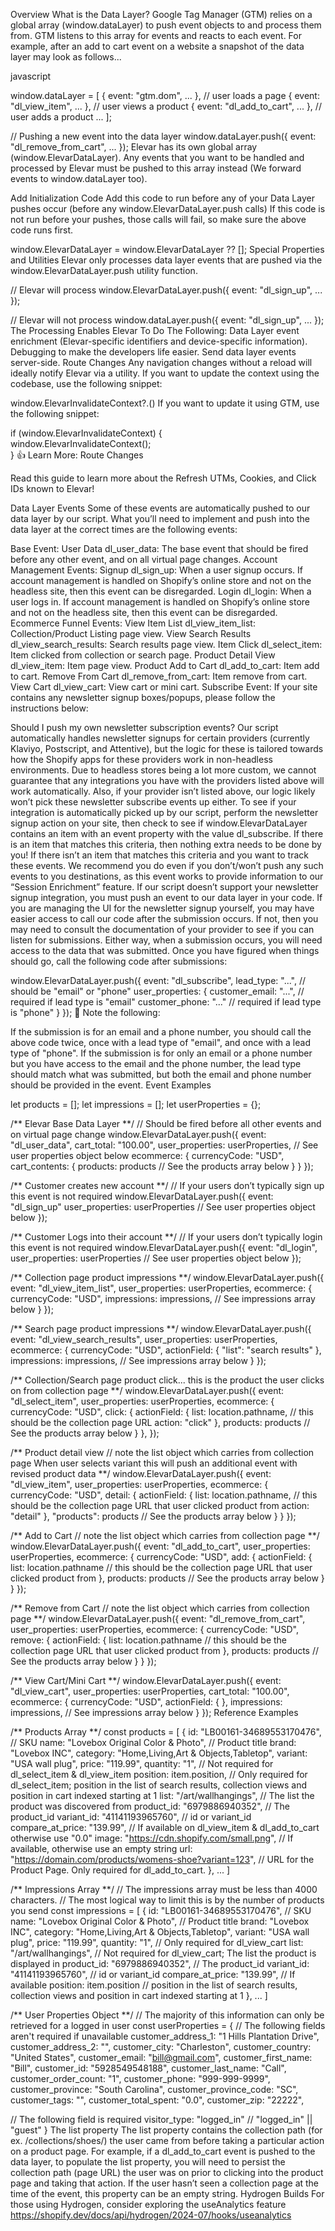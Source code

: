 
Overview
What is the Data Layer?
Google Tag Manager (GTM) relies on a global array (window.dataLayer) to push event objects to and process them from. GTM listens to this array for events and reacts to each event. For example, after an add to cart event on a website a snapshot of the data layer may look as follows...

javascript

window.dataLayer = [
	{ event: "gtm.dom", ... }, // user loads a page
	{ event: "dl_view_item",  ... }, // user views a product
	{ event: "dl_add_to_cart",  ... }, //	user adds a product
  ...
];

// Pushing a new event into the data layer
window.dataLayer.push({ event: "dl_remove_from_cart", ... });
Elevar has its own global array (window.ElevarDataLayer). Any events that you want to be handled and processed by Elevar must be pushed to this array instead (We forward events to window.dataLayer too).

Add Initialization Code
Add this code to run before any of your Data Layer pushes occur (before any window.ElevarDataLayer.push calls)
If this code is not run before your pushes, those calls will fail, so make sure the above code runs first.

 window.ElevarDataLayer = window.ElevarDataLayer ?? [];
Special Properties and Utilities
Elevar only processes data layer events that are pushed via the window.ElevarDataLayer.push utility function.


// Elevar will process
window.ElevarDataLayer.push({ event: "dl_sign_up",  ... });

// Elevar will not process
window.dataLayer.push({ event: "dl_sign_up", ... });
The Processing Enables Elevar To Do The Following:
Data Layer event enrichment (Elevar-specific identifiers and device-specific information).
Debugging to make the developers life easier.
Send data layer events server-side.
Route Changes
Any navigation changes without a reload will ideally notify Elevar via a utility.
If you want to update the context using the codebase, use the following snippet:

window.ElevarInvalidateContext?.()
If you want to update it using GTM, use the following snippet:

if (window.ElevarInvalidateContext) {  
window.ElevarInvalidateContext();  
}
👍
Learn More: Route Changes

Read this guide to learn more about the Refresh UTMs, Cookies, and Click IDs known to Elevar!

Data Layer Events
Some of these events are automatically pushed to our data layer by our script. What you’ll need to implement and push into the data layer at the correct times are the following events:

Base Event:
User Data dl_user_data: The base event that should be fired before any other event, and on all virtual page changes.
Account Management Events:
Signup dl_sign_up: When a user signup occurs. If account management is handled on Shopify’s online store and not on the headless site, then this event can be disregarded.
Login dl_login: When a user logs in. If account management is handled on Shopify’s online store and not on the headless site, then this event can be disregarded.
Ecommerce Funnel Events:
View Item List dl_view_item_list: Collection/Product Listing page view.
View Search Results dl_view_search_results: Search results page view.
Item Click dl_select_item: Item clicked from collection or search page.
Product Detail View dl_view_item: Item page view.
Product Add to Cart dl_add_to_cart: Item add to cart.
Remove From Cart dl_remove_from_cart: Item remove from cart.
View Cart dl_view_cart: View cart or mini cart.
Subscribe Event:
If your site contains any newsletter signup boxes/popups, please follow the instructions below:

Should I push my own newsletter subscription events?
Our script automatically handles newsletter signups for certain providers (currently Klaviyo, Postscript, and Attentive), but the logic for these is tailored towards how the Shopify apps for these providers work in non-headless environments. Due to headless stores being a lot more custom, we cannot guarantee that any integrations you have with the providers listed above will work automatically. Also, if your provider isn’t listed above, our logic likely won’t pick these newsletter subscribe events up either.
To see if your integration is automatically picked up by our script, perform the newsletter signup action on your site, then check to see if window.ElevarDataLayer contains an item with an event property with the value dl_subscribe. If there is an item that matches this criteria, then nothing extra needs to be done by you! If there isn’t an item that matches this criteria and you want to track these events. We recommend you do even if you don’t/won’t push any such events to you destinations, as this event works to provide information to our “Session Enrichment” feature.
If our script doesn’t support your newsletter signup integration, you must push an event to our data layer in your code. If you are managing the UI for the newsletter signup yourself, you may have easier access to call our code after the submission occurs. If not, then you may need to consult the documentation of your provider to see if you can listen for submissions. Either way, when a submission occurs, you will need access to the data that was submitted.
Once you have figured when things should go, call the following code after submissions:


window.ElevarDataLayer.push({
  event: "dl_subscribe",
  lead_type: "...", // should be "email" or "phone"
  user_properties: {
    customer_email: "...", // required if lead type is "email"
    customer_phone: "..." // required if lead type is "phone"
  }
});
📘
Note the following:

If the submission is for an email and a phone number, you should call the above code twice, once with a lead type of "email", and once with a lead type of "phone".
If the submission is for only an email or a phone number but you have access to the email and the phone number, the lead type should match what was submitted, but both the email and phone number should be provided in the event.
Event Examples

let products = [];
let impressions = [];
let userProperties = {};

/** Elevar Base Data Layer **/
// Should be fired before all other events and on virtual page change
window.ElevarDataLayer.push({
	event: "dl_user_data",
	cart_total: "100.00",
	user_properties: userProperties, // See user properties object below
	ecommerce: {
		currencyCode: "USD",
		cart_contents: {
			products: products // See the products array below
		}
	}
});


/** Customer creates new account **/
// If your users don’t typically sign up this event is not required
window.ElevarDataLayer.push({
	event: "dl_sign_up"
	user_properties: userProperties // See user properties object below
});

/** Customer Logs into their account **/ // If your users don’t typically login this event is not required
window.ElevarDataLayer.push({
	event: "dl_login",
	user_properties: userProperties // See user properties object below
});

/** Collection page product impressions **/
window.ElevarDataLayer.push({
	event: "dl_view_item_list",
	user_properties: userProperties,
	ecommerce: {
		currencyCode: "USD",
		impressions: impressions, // See impressions array below
	}
});

/** Search page product impressions  **/
window.ElevarDataLayer.push({
	event: "dl_view_search_results",
	user_properties: userProperties,
	ecommerce: {
		currencyCode: "USD",
		actionField: { 
			"list": "search results"
		},
		impressions: impressions, // See impressions array below
	}
});

/** Collection/Search page product click...
this is the product the user clicks on from collection page **/
window.ElevarDataLayer.push({
	event: "dl_select_item",
	user_properties: userProperties,
	ecommerce: {
		currencyCode: "USD",
		click: {
			actionField: {
				list: location.pathname, // this should be the collection page URL
				action: "click"
			},
			products: products // See the products array below
		}
	},
});

/** Product detail view // note the list object which carries from collection page
When user selects variant this will push an additional event with revised product data
**/
window.ElevarDataLayer.push({
	event: "dl_view_item",
	user_properties: userProperties,
	ecommerce: {
		currencyCode: "USD",
		detail: {
			actionField: {
				list: location.pathname, // this should be the collection page URL that user clicked product from
				action: "detail"
			},
			"products": products // See the products array below
		}
	}
});

/** Add to Cart // note the list object which carries from collection page **/
window.ElevarDataLayer.push({
	event: "dl_add_to_cart",
	user_properties: userProperties,
	ecommerce: {
		currencyCode: "USD",
		add: {
			actionField: {
				list: location.pathname // this should be the collection page URL that user clicked product from
			},
			products: products // See the products array below
		}
	}
});

/** Remove from Cart // note the list object which carries from collection page **/
window.ElevarDataLayer.push({
	event: "dl_remove_from_cart",
	user_properties: userProperties,
	ecommerce: {
		currencyCode: "USD",
		remove: {
			actionField: {
				list: location.pathname // this should be the collection page URL that user clicked product from
			},
			products: products // See the products array below
		}
	}
});

/** View Cart/Mini Cart **/
window.ElevarDataLayer.push({
	event: "dl_view_cart",
	user_properties: userProperties,
	cart_total: "100.00",
	ecommerce: {
		currencyCode: "USD",
		actionField: {
		},
		impressions: impressions, // See impressions array below
	}
});
Reference Examples

/** Products Array **/
const products = [
	{
		id: "LB00161-34689553170476", // SKU
    name: "Lovebox Original Color & Photo", // Product title
    brand: "Lovebox INC",
    category: "Home,Living,Art & Objects,Tabletop",
    variant: "USA wall plug",
    price: "119.99",
    quantity: "1", // Not required for dl_select_item & dl_view_item
		position: item.position, // Only required for dl_select_item; position in the list of search results, collection views and position in cart indexed starting at 1
    list: "/art/wallhangings", // The list the product was discovered from
    product_id: "6979886940352", // The product_id
    variant_id: "41141193965760", // id or variant_id
    compare_at_price: "139.99", // If available on dl_view_item & dl_add_to_cart otherwise use "0.0"
    image: "https://cdn.shopify.com/small.png", // If available, otherwise use an empty string
		url: "https://domain.com/products/womens-shoe?variant=123", // URL for the Product Page. Only required for dl_add_to_cart.
	},
  ...
]

/** Impressions Array **/
// The impressions array must be less than 4000 characters.
// The most logical way to limit this is by the number of products you send
const impressions = [
	{
		id: "LB00161-34689553170476", // SKU
    name: "Lovebox Original Color & Photo", // Product title
    brand: "Lovebox INC",
    category: "Home,Living,Art & Objects,Tabletop",
    variant: "USA wall plug",
    price: "119.99",
		quantity: "1", // Only required for dl_view_cart
    list: "/art/wallhangings", // Not required for dl_view_cart; The list the product is displayed in
    product_id: "6979886940352", // The product_id
    variant_id: "41141193965760", // id or variant_id
		compare_at_price: "139.99", // If available 
		position: item.position // position in the list of search results, collection views and position in cart indexed starting at 1
	},
  ...
]

/** User Properties Object **/
// The majority of this information can only be retrieved for a logged in user
const userProperties = {
	// The following fields aren't required if unavailable
  customer_address_1: "1 Hills Plantation Drive",
	customer_address_2: "",
	customer_city: "Charleston",
	customer_country: "United States",
	customer_email: "bill@gmail.com",
	customer_first_name: "Bill",
	customer_id: "5928549548188",
	customer_last_name: "Call",
	customer_order_count: "1",
	customer_phone: "999-999-9999",
	customer_province: "South Carolina",
	customer_province_code: "SC",
	customer_tags: "",
	customer_total_spent: "0.0",
	customer_zip: "22222",

  // The following field is required 
	visitor_type: "logged_in" // "logged_in" || "guest"
}
The list property
The list property contains the collection path (for ex. /collections/shoes/) the user came from before taking a particular action on a product page. For example, if a dl_add_to_cart event is pushed to the data layer, to populate the list property, you will need to persist the collection path (page URL) the user was on prior to clicking into the product page and taking that action.
If the user hasn’t seen a collection page at the time of the event, this property can be an empty string.
Hydrogen Builds
For those using Hydrogen, consider exploring the useAnalytics feature https://shopify.dev/docs/api/hydrogen/2024-07/hooks/useanalytics
